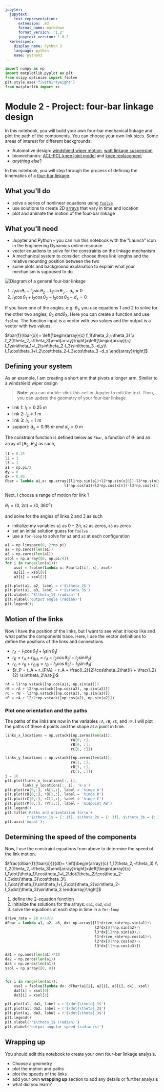 ```yaml
---
jupyter:
  jupytext:
    text_representation:
      extension: .md
      format_name: markdown
      format_version: '1.2'
      jupytext_version: 1.8.2
  kernelspec:
    display_name: Python 3
    language: python
    name: python3
---
```


```python tags=["hide-cell"]
import numpy as np
import matplotlib.pyplot as plt
from scipy.optimize import fsolve
plt.style.use('fivethirtyeight')
from matplotlib import rc
```

# Module 2 - Project: four-bar linkage design

In this notebook, you will build your own four-bar mechanical linkage and plot the path of the components. You can choose your own link sizes. Some areas of interest for different backgrounds:

- Automotive design: [windshield wiper motion](https://youtu.be/d4eLPEVJ64E), [watt linkage suspension](https://en.wikipedia.org/wiki/Watt%27s_linkage)
- biomechanics: [ACL-PCL knee joint model](https://www.youtube.com/watch?v=wWvB3lNYXB0) and [knee replacement](https://youtu.be/6aWOnEAPY8o)
- _anything else_?


<!-- #region -->
In this notebook, you will step through the process of defining the
kinematics of a [four-bar
linkage](https://en.wikipedia.org/wiki/Four-bar_linkage). 

## What you'll do

- solve a series of nonlinear equations using
  [`fsolve`](https://docs.scipy.org/doc/scipy/reference/generated/scipy.optimize.fsolve.html)
- use solutions to create 2D
  [arrays](https://numpy.org/doc/stable/reference/generated/numpy.array.html) that vary in time and
  location
- plot and animate the motion of the four-bar linkage

## What you'll need

- Jupyter and Python - you can run this notebook with the "Launch" icon in the Engineering Dynamics online resource
- vector equations to solve for the constraints on the linkage mechanism
- A mechanical system to consider: choose three link lengths and the relative mounting position between the two
- some plots and background explanation to explain what your mechanism is supposed to do


![Diagram of a general four-bar linkage](./images/4bar-general.svg)

1. $l_1\sin\theta_1+l_2\sin\theta_2-l_3\sin\theta_3 -d_y = 0$
2. $l_1\cos\theta_1+l_2\cos\theta_2-l_3\cos\theta_3 -d_x = 0$

If you have one of the angles, e.g. $\theta_1$, you use equations 1 and 2
to solve for the other two angles, $\theta_2~and\theta_3$. Here you can
create a function and
use `fsolve`. The function input is a vector with two values and the output is a
vector with two values. 

$\bar{f}(\bar{x})= \left[\begin{array}{c}
f_1(\theta_2,~\theta_3) \\ 
f_2(\theta_2,~\theta_3)\end{array}\right]=\left[\begin{array}{c}
l_1\sin\theta_1+l_2\sin\theta_2-l_3\sin\theta_3 -d_y\\
l_1\cos\theta_1+l_2\cos\theta_2-l_3\cos\theta_3 -d_x
\end{array}\right]$
<!-- #endregion -->

## Defining your system

As an example, I am creating a short arm that pivots a longer arm. Similar to a windshield wiper design

> __Note__: you can double-click this cell in Jupyter to edit the text. Then, you can update the geometry of your four-bar linkage. 

- link 1: $l_1 = 0.25~m$
- link 2: $l_2 = 1~m$
- link 3: $l_3 = 1~m$
- support: $d_x=0.95~m~and~d_y=0~m$

The constraint function is defined below as `Fbar`, a function of
$\theta_1$ and an array of $[\theta_2,~\theta_3]$ as such,

```python
l1 = 0.25
l2 = 1
l3 = 1
a1 = np.pi/2
dy = 0
dx = 0.95
Fbar = lambda a1,x: np.array([l1*np.sin(a1)+l2*np.sin(x[0])-l3*np.sin(x[1])-dy,
                           l1*np.cos(a1)+l2*np.cos(x[0])-l3*np.cos(x[1])-dx])
```
Next, I choose a range of motion for link 1

$\theta_1 = (0,~2\pi) = (0,~360^o)$

and solve for the angles of links 2 and 3 as such

- initialize my variables `a1` as $0-2\pi$, `a2` as zeros, `a3` as zeros
- set an initial solution guess for `fsolve`
- use a `for-loop` to solve for `a2` and `a3` at each configuration

```python
a1 = np.linspace(0, 2*np.pi)
a2 = np.zeros(len(a1))
a3 = np.zeros(len(a1))
xsol = np.array([0, np.pi/4])
for i in range(len(a1)):
    xsol = fsolve(lambda x: Fbar(a1[i], x), xsol)
    a2[i] = xsol[0]
    a3[i] = xsol[1]
```

```python
plt.plot(a1, a2, label = r'$\theta_2$')
plt.plot(a1, a3, label = r'$\theta_3$')
plt.xlabel(r'$\theta_1$ (radian)')
plt.ylabel('output angle (radian)')
plt.legend();
```

## Motion of the links

Now I have the position of the links, but I want to see what it looks like and what paths the components trace. Here, I use the vector definitions to define the positions of the links and connections

- $r_A = l_1 \cos\theta_1\hat{i} + l_1 \sin\theta_1\hat{j}$
- $r_B = r_A + r_{B/A} = r_A + l_2\cos\theta_2\hat{i} + l_2 \sin\theta_2\hat{j}$
- $r_C = r_B + r_{C/B} = r_B - l_3\cos\theta_3\hat{i} - l_3 \sin\theta_3\hat{j}$
- $r_P = r_A + r_{P/A} = r_A + \frac{l_2}{2}\cos\theta_2\hat{i} + \frac{l_2}{2} \sin\theta_2\hat{j}$

```python
rA = l1*np.vstack([np.cos(a1), np.sin(a1)])
rB = rA + l2*np.vstack([np.cos(a2), np.sin(a2)])
rC = rB - l3*np.vstack([np.cos(a3), np.sin(a3)])
rP = rA + l2/2*np.vstack([np.cos(a2), np.sin(a2)])
```

### Plot one orientation and the paths

The paths of the links are now in the variables `rA`, `rB`, `rC`, and `rP`. I will plot the paths of these 4 points and the shape at a point in time. 

```python
links_x_locations = np.vstack([np.zeros(len(a1)), 
                              rA[0, :],
                              rB[0, :],
                              rC[0, :]])
```

```python
links_y_locations = np.vstack([np.zeros(len(a1)), 
                              rA[1, :],
                              rB[1, :],
                              rC[1, :]])
i = 10
plt.plot(links_x_locations[:, i], 
        links_y_locations[:, i], 'k-o')
plt.plot(rA[0,:], rA[1,:], label = 'hinge A')
plt.plot(rB[0,:], rB[1,:], label = 'hinge B')
plt.plot(rC[0,:], rC[1,:], label = 'hinge C')
plt.plot(rP[0,:], rP[1,:], label = 'midpoint AB')
plt.legend()
plt.title('Paths and orientation for\n'+ 
          r'$\theta_1$ = {:.1f}, $\theta_2$ = {:.1f}, $\theta_3$ = {:.1f}'.format(a1[i], a2[i], a3[i]))
plt.axis('equal');
```

## Determining the speed of the components

Now, I use the constraint equations from above to determine the speed of the link motion. 

$\frac{d\bar{f}(\bar{x})}{dt}= \left[\begin{array}{c}
f_1(\theta_2,~\theta_3) \\ 
f_2(\theta_2,~\theta_3)\end{array}\right]=\left[\begin{array}{c}
l_1\dot{\theta_1}\cos\theta_1+l_2\dot{\theta_2}\cos\theta_2-l_3\dot{\theta_3}\cos\theta_3\\
l_1\dot{\theta_1}\sin\theta_1+l_2\dot{\theta_2}\sin\theta_2-l_3\dot{\theta_3}\sin\theta_3
\end{array}\right]$

1. define the 2-equation function
2. initialize the solutions for the arrays: `da1`, `da2`, `da3`
3. solve the equations at each step in time in a `for-loop`

```python
drive_rate = 10 #rad/s
dFbar = lambda a1, a2, a3, dx: np.array([l1*drive_rate*np.sin(a1)+\
                                         l2*dx[0]*np.sin(a2)-\
                                         l3*dx[1]*np.sin(a3),\
                                         l1*drive_rate*np.cos(a1)+\
                                         l2*dx[0]*np.cos(a2)-\
                                         l3*dx[1]*np.cos(a3)])


```

```python
da1 = np.ones(len(a1))*10
da2 = np.zeros(len(a1))
da3 = np.zeros(len(a1))
xsol = np.array([0, 0])


for i in range(len(a1)):
    xsol = fsolve(lambda dx: dFbar(a1[i], a2[i], a3[i], dx), xsol)
    da2[i] = xsol[0]
    da3[i] = xsol[1]
```

```python
plt.plot(a1, da1, label = r'$\dot{\theta}_1$')
plt.plot(a1, da2, label = r'$\dot{\theta}_2$')
plt.plot(a1, da3, label = r'$\dot{\theta}_3$')
plt.legend()
plt.xlabel(r'$\theta_1$ (radian)')
plt.ylabel('output angular speed (radian/s)')
```

## Wrapping up

You should edit this notebook to create your own four-bar linkage analysis. 

- Choose a geometry
- plot the motion and paths 
- plot the speeds of the links
- add your own __wrapping up__ section to add any details or further analysis
- what did you learn?
